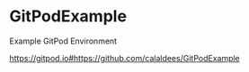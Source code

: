 # GitPodExample
Example GitPod Environment

https://gitpod.io#https://github.com/calaldees/GitPodExample
